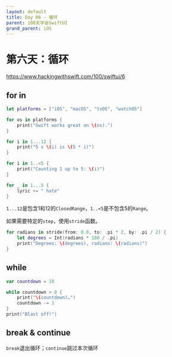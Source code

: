 ```yaml
---
layout: default
title: Day 06 - 循环
parent: 100天学会SwiftUI
grand_parent: iOS
---
```


# 第六天：循环

<https://www.hackingwithswift.com/100/swiftui/6>

## for in

```swift
let platforms = ["iOS", "macOS", "tvOS", "watchOS"]

for os in platforms {
    print("Swift works great on \(os).")
}

for i in 1...12 {
    print("5 x \(i) is \(5 * i)")
}

for i in 1..<5 {
    print("Counting 1 up to 5: \(i)")
}

for _ in 1...5 {
    lyric += " hate"
}
```

`1...12`是包含1和12的`ClosedRange`，`1..<5`是不包含5的`Range`。

如果需要特定的`step`，使用`stride`函数。
```swift
for radians in stride(from: 0.0, to: .pi * 2, by: .pi / 2) {
    let degrees = Int(radians * 180 / .pi)
    print("Degrees: \(degrees), radians: \(radians)")
}
```

## while

```swift
var countdown = 10

while countdown > 0 {
    print("\(countdown)…")
    countdown -= 1
}
print("Blast off!")
```

## break & continue

`break`退出循环；`continue`跳过本次循环
